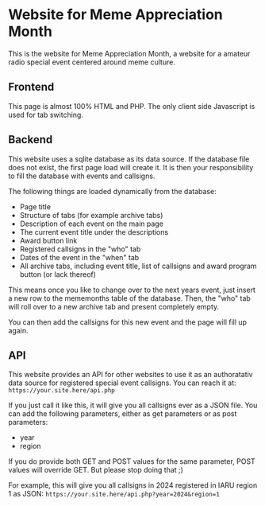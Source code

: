 # Website for Meme Appreciation Month
This is the website for Meme Appreciation Month, a website for a amateur radio special event centered around meme culture.

## Frontend
This page is almost 100% HTML and PHP. The only client side Javascript is used for tab switching.

## Backend
This website uses a sqlite database as its data source. If the database file does not exist, the first page load will create it. It is then your responsibility to fill the database with events and callsigns.

The following things are loaded dynamically from the database:
- Page title
- Structure of tabs (for example archive tabs)
- Description of each event on the main page
- The current event title under the descriptions
- Award button link
- Registered callsigns in the "who" tab
- Dates of the event in the "when" tab
- All archive tabs, including event title, list of callsigns and award program button (or lack thereof)

This means once you like to change over to the next years event, just insert a new row to the mememonths table of the database. Then, the "who" tab will roll over to a new archive tab and present completely empty. 

You can then add the callsigns for this new event and the page will fill up again.

## API
This website provides an API for other websites to use it as an authoratativ data source for registered special event callsigns. 
You can reach it at: ```https://your.site.here/api.php```

If you just call it like this, it will give you all callsigns ever as a JSON file. 
You can add the following parameters, either as get parameters or as post parameters: 
- year
- region

If you do provide both GET and POST values for the same parameter, POST values will override GET. But please stop doing that ;)

For example, this will give you all callsigns in 2024 registered in IARU region 1 as JSON:
```https://your.site.here/api.php?year=2024&region=1```
